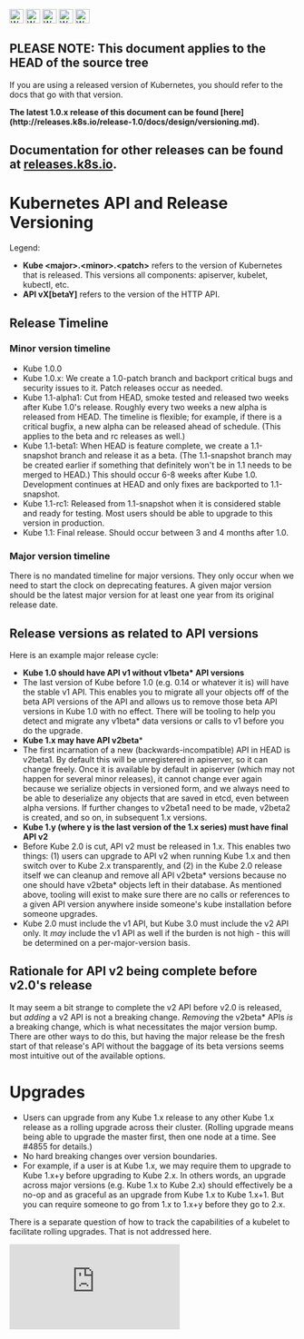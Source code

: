 <!-- BEGIN MUNGE: UNVERSIONED_WARNING -->

<!-- BEGIN STRIP_FOR_RELEASE -->

<img src="http://kubernetes.io/img/warning.png" alt="WARNING"
     width="25" height="25">
<img src="http://kubernetes.io/img/warning.png" alt="WARNING"
     width="25" height="25">
<img src="http://kubernetes.io/img/warning.png" alt="WARNING"
     width="25" height="25">
<img src="http://kubernetes.io/img/warning.png" alt="WARNING"
     width="25" height="25">
<img src="http://kubernetes.io/img/warning.png" alt="WARNING"
     width="25" height="25">

<h2>PLEASE NOTE: This document applies to the HEAD of the source tree</h2>

If you are using a released version of Kubernetes, you should
refer to the docs that go with that version.

<strong>
The latest 1.0.x release of this document can be found
[here](http://releases.k8s.io/release-1.0/docs/design/versioning.md).

Documentation for other releases can be found at
[releases.k8s.io](http://releases.k8s.io).
</strong>
--

<!-- END STRIP_FOR_RELEASE -->

<!-- END MUNGE: UNVERSIONED_WARNING -->
# Kubernetes API and Release Versioning

Legend:

* **Kube &lt;major&gt;.&lt;minor&gt;.&lt;patch&gt;** refers to the version of Kubernetes that is released. This versions all components: apiserver, kubelet, kubectl, etc.
* **API vX[betaY]** refers to the version of the HTTP API.

## Release Timeline

### Minor version timeline

* Kube 1.0.0
* Kube 1.0.x: We create a 1.0-patch branch and backport critical bugs and security issues to it. Patch releases occur as needed.
* Kube 1.1-alpha1: Cut from HEAD, smoke tested and released two weeks after Kube 1.0's release. Roughly every two weeks a new alpha is released from HEAD. The timeline is flexible; for example, if there is a critical bugfix, a new alpha can be released ahead of schedule. (This applies to the beta and rc releases as well.)
* Kube 1.1-beta1: When HEAD is feature complete, we create a 1.1-snapshot branch and release it as a beta. (The 1.1-snapshot branch may be created earlier if something that definitely won't be in 1.1 needs to be merged to HEAD.) This should occur 6-8 weeks after Kube 1.0. Development continues at HEAD and only fixes are backported to 1.1-snapshot.
* Kube 1.1-rc1: Released from 1.1-snapshot when it is considered stable and ready for testing. Most users should be able to upgrade to this version in production.
* Kube 1.1: Final release. Should occur between 3 and 4 months after 1.0.

### Major version timeline

There is no mandated timeline for major versions. They only occur when we need to start the clock on deprecating features. A given major version should be the latest major version for at least one year from its original release date.

## Release versions as related to API versions

Here is an example major release cycle:

* **Kube 1.0 should have API v1 without v1beta\* API versions**
 * The last version of Kube before 1.0 (e.g. 0.14 or whatever it is) will have the stable v1 API. This enables you to migrate all your objects off of the beta API versions of the API and allows us to remove those beta API versions in Kube 1.0 with no effect. There will be tooling to help you detect and migrate any v1beta\* data versions or calls to v1 before you do the upgrade.
* **Kube 1.x may have API v2beta***
 * The first incarnation of a new (backwards-incompatible) API in HEAD is v2beta1. By default this will be unregistered in apiserver, so it can change freely. Once it is available by default in apiserver (which may not happen for several minor releases), it cannot change ever again because we serialize objects in versioned form, and we always need to be able to deserialize any objects that are saved in etcd, even between alpha versions. If further changes to v2beta1 need to be made, v2beta2 is created, and so on, in subsequent 1.x versions.
* **Kube 1.y (where y is the last version of the 1.x series) must have final API v2**
 * Before Kube 2.0 is cut, API v2 must be released in 1.x. This enables two things: (1) users can upgrade to API v2 when running Kube 1.x and then switch over to Kube 2.x transparently, and (2) in the Kube 2.0 release itself we can cleanup and remove all API v2beta\* versions because no one should have v2beta\* objects left in their database. As mentioned above, tooling will exist to make sure there are no calls or references to a given API version anywhere inside someone's kube installation before someone upgrades.
 * Kube 2.0 must include the v1 API, but Kube 3.0 must include the v2 API only. It *may* include the v1 API as well if the burden is not high - this will be determined on a per-major-version basis.

## Rationale for API v2 being complete before v2.0's release

It may seem a bit strange to complete the v2 API before v2.0 is released, but *adding* a v2 API is not a breaking change. *Removing* the v2beta\* APIs *is* a breaking change, which is what necessitates the major version bump. There are other ways to do this, but having the major release be the fresh start of that release's API without the baggage of its beta versions seems most intuitive out of the available options.

# Upgrades

* Users can upgrade from any Kube 1.x release to any other Kube 1.x release as a rolling upgrade across their cluster. (Rolling upgrade means being able to upgrade the master first, then one node at a time. See #4855 for details.)
* No hard breaking changes over version boundaries.
 * For example, if a user is at Kube 1.x, we may require them to upgrade to Kube 1.x+y before upgrading to Kube 2.x. In others words, an upgrade across major versions (e.g. Kube 1.x to Kube 2.x) should effectively be a no-op and as graceful as an upgrade from Kube 1.x to Kube 1.x+1. But you can require someone to go from 1.x to 1.x+y before they go to 2.x.

There is a separate question of how to track the capabilities of a kubelet to facilitate rolling upgrades. That is not addressed here.


<!-- BEGIN MUNGE: GENERATED_ANALYTICS -->
[![Analytics](https://kubernetes-site.appspot.com/UA-36037335-10/GitHub/docs/design/versioning.md?pixel)]()
<!-- END MUNGE: GENERATED_ANALYTICS -->
